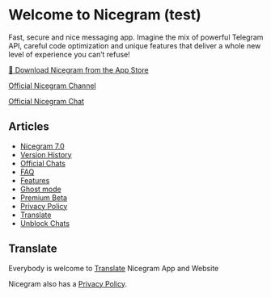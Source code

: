 # Welcome to Nicegram (test)

Fast, secure and nice messaging app. Imagine the mix of powerful Telegram API, careful code optimization and unique features that deliver a whole new level of experience you can’t refuse!


[📱 Download Nicegram from the App Store](https://itunes.apple.com/app/id1457369322)

[Official Nicegram Channel](https://t.me/nicegramapp)

[Official Nicegram Chat](https://t.me/nicegramchat)


## Articles
* [Nicegram 7.0](/7.0)
* [Version History](/changelog)
* [Official Chats](/chats)
* [FAQ](/faq)
* [Features](/features)
* [Ghost mode](/ghost)
* [Premium Beta](/premium/beta)
* [Privacy Policy](privacy-policy.md)
* [Translate](/translate)
* [Unblock Chats](/unblock)

## Translate
Everybody is welcome to [Translate](/translate) Nicegram App and Website


Nicegram also has a [Privacy Policy](../privacy-policy.md).
